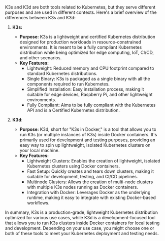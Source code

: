 K3s and K3d are both tools related to Kubernetes, but they serve different purposes and are used in different contexts. Here's a brief overview of the differences between K3s and K3d:

1. **K3s:**
   - **Purpose:** K3s is a lightweight and certified Kubernetes distribution designed for production workloads in resource-constrained environments. It is meant to be a fully compliant Kubernetes distribution while being optimized for edge computing, IoT, CI/CD, and other scenarios.
   - **Key Features:**
     - Lightweight: Reduced memory and CPU footprint compared to standard Kubernetes distributions.
     - Single Binary: K3s is packaged as a single binary with all the components required to run Kubernetes.
     - Simplified Installation: Easy installation process, making it suitable for edge devices, Raspberry Pi, and other lightweight environments.
     - Fully Compliant: Aims to be fully compliant with the Kubernetes API and is a Certified Kubernetes distribution.

2. **K3d:**  
   - **Purpose:** K3d, short for "K3s in Docker," is a tool that allows you to run K3s (or multiple instances of K3s) inside Docker containers. It's primarily used for development and testing purposes, providing an easy way to spin up lightweight, isolated Kubernetes clusters on your local machine.
   - **Key Features:**
     - Lightweight Clusters: Enables the creation of lightweight, isolated Kubernetes clusters using Docker containers.
     - Fast Setup: Quickly creates and tears down clusters, making it suitable for development, testing, and CI/CD pipelines.
     - Multinode Clusters: Allows the creation of multi-node clusters with multiple K3s nodes running as Docker containers.
     - Integration with Docker: Leverages Docker as the underlying runtime, making it easy to integrate with existing Docker-based workflows.

In summary, K3s is a production-grade, lightweight Kubernetes distribution optimized for various use cases, while K3d is a development-focused tool that allows you to run K3s clusters inside Docker containers for local testing and development. Depending on your use case, you might choose one or both of these tools to meet your Kubernetes deployment and testing needs.